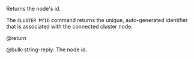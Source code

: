 Returns the node's id.

The `CLUSTER MYID` command returns the unique, auto-generated identifier that is
associated with the connected cluster node.

@return

@bulk-string-reply: The node id.
